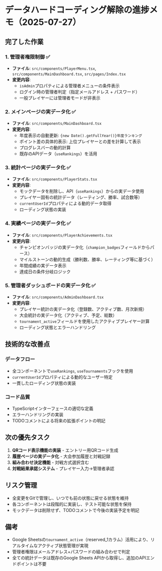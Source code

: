 # データハードコーディング解除の進捗メモ（2025-07-27）

## 完了した作業

### 1. 管理者権限制御 ✅
- **ファイル**: `src/components/PlayerMenu.tsx`, `src/components/MainDashboard.tsx`, `src/pages/Index.tsx`
- **変更内容**: 
  - `isAdmin`プロパティによる管理者メニューの条件表示
  - ログイン時の管理者判定（指定メールアドレス + パスワード）
  - 一般プレイヤーには管理者モードが非表示

### 2. メインページの実データ化 ✅
- **ファイル**: `src/components/MainDashboard.tsx`
- **変更内容**:
  - 年度表示の自動更新: `{new Date().getFullYear()}年度ランキング`
  - ポイント差の具体的表示: 上位プレイヤーとの差を計算して表示
  - プログレスバーの動的計算
  - 既存のAPIデータ（`useRankings`）を活用

### 3. 統計ページの実データ化 ✅
- **ファイル**: `src/components/PlayerStats.tsx`
- **変更内容**:
  - モックデータを削除し、API（`useRankings`）からの実データ使用
  - プレイヤー固有の統計データ（レーティング、勝率、試合数等）
  - `currentUserId`プロパティによる動的データ取得
  - ローディング状態の実装

### 4. 実績ページの実データ化 ✅
- **ファイル**: `src/components/PlayerAchievements.tsx`
- **変更内容**:
  - チャンピオンバッジの実データ化（`champion_badges`フィールドからパース）
  - マイルストーンの動的生成（勝利数、勝率、レーティング等に基づく）
  - 年間成績の実データ表示
  - 達成日の条件分岐ロジック

### 5. 管理者ダッシュボードの実データ化 ✅
- **ファイル**: `src/components/AdminDashboard.tsx`
- **変更内容**:
  - プレイヤー統計の実データ化（登録数、アクティブ数、月次新規）
  - 大会統計の実データ化（アクティブ、予定、総数）
  - `tournament_active`フィールドを使用したアクティブプレイヤー計算
  - ローディング状態とエラーハンドリング

## 技術的な改善点

### データフロー
- 全コンポーネントで`useRankings`, `useTournaments`フックを使用
- `currentUserId`プロパティによる動的なユーザー特定
- 一貫したローディング状態の実装

### コード品質
- TypeScriptインターフェースの適切な定義
- エラーハンドリングの実装
- TODOコメントによる将来の拡張ポイントの明記

## 次の優先タスク

1. **QRコード表示機能の実装** - エントリー用QRコード生成
2. **履歴ページの実データ化** - 大会参加履歴と対戦記録
3. **組み合わせ決定機能** - 対戦方式選択含む
4. **対戦結果承認システム** - プレイヤー入力→管理者承認

## リスク管理

- 全変更をGitで管理し、いつでも前の状態に戻せる状態を維持
- 各コンポーネントは段階的に実装し、テスト可能な状態を保持
- モックデータは削除せず、TODOコメントで今後の実装予定を明記

## 備考

- Google Sheetsの`tournament_active`（reserved_1カラム）活用により、リアルタイムなアクティブ状態管理が実現
- 管理者権限はメールアドレス+パスワードの組み合わせで判定
- 全ての統計データは既存のGoogle Sheets APIから取得し、追加のAPIエンドポイントは不要